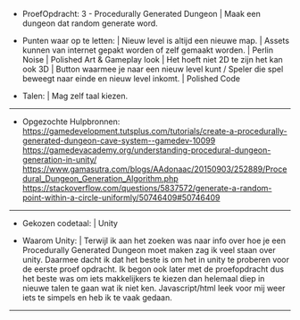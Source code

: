 - ProefOpdracht: 3 - Procedurally Generated Dungeon
| Maak een dungeon dat random generate word.

- Punten waar op te letten:
| Nieuw level is altijd een nieuwe map.
| Assets kunnen van internet gepakt worden of zelf gemaakt worden.
| Perlin Noise
| Polished Art & Gameplay look
| Het hoeft niet 2D te zijn het kan ook 3D
| Button waarmee je naar een nieuw level kunt / Speler die spel beweegt naar einde en nieuw level inkomt.
| Polished Code

- Talen:
| Mag zelf taal kiezen.

---------------------------------------------------------------------------------------------------------------------------

- Opgezochte Hulpbronnen:
https://gamedevelopment.tutsplus.com/tutorials/create-a-procedurally-generated-dungeon-cave-system--gamedev-10099
https://gamedevacademy.org/understanding-procedural-dungeon-generation-in-unity/
https://www.gamasutra.com/blogs/AAdonaac/20150903/252889/Procedural_Dungeon_Generation_Algorithm.php
https://stackoverflow.com/questions/5837572/generate-a-random-point-within-a-circle-uniformly/50746409#50746409

---------------------------------------------------------------------------------------------------------------------------

- Gekozen codetaal:
| Unity

- Waarom Unity:
| Terwijl ik aan het zoeken was naar info over hoe je een Procedurally Generated Dungeon moet maken zag ik veel staan over unity. Daarmee dacht ik dat het beste is om het in unity te proberen voor de eerste proef opdracht. Ik begon ook later met de proefopdracht dus het beste was om iets makkelijkers te kiezen dan helemaal diep in nieuwe talen te gaan wat ik niet ken. Javascript/html leek voor mij weer iets te simpels en heb ik te vaak gedaan.

---------------------------------------------------------------------------------------------------------------------------
